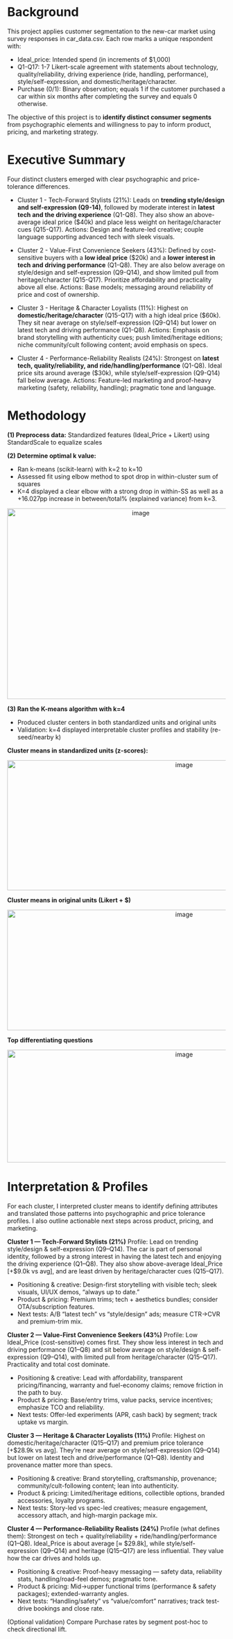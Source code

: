 # Background
This project applies customer segmentation to the new-car market using survey responses in car_data.csv. Each row marks a unique respondent with:
- Ideal_price: Intended spend (in increments of $1,000)
- Q1-Q17: 1-7 Likert-scale agreement with statements about technology, quality/reliability, driving experience (ride, handling, performance), style/self-expression, and domestic/heritage/character.
- Purchase (0/1): Binary observation; equals 1 if the customer purchased a car within six months after completing the survey and equals 0 otherwise. 

The objective of this project is to **identify distinct consumer segments** from psychographic elements and willingness to pay to inform product, pricing, and marketing strategy.


# Executive Summary
Four distinct clusters emerged with clear psychographic and price-tolerance differences.

- Cluster 1 - Tech-Forward Stylists (21%): Leads on **trending style/design and self-expression (Q9-14)**, followed by moderate interest in **latest tech and the driving experience** (Q1-Q8). They also show an above-average ideal price ($40k) and place less weight on heritage/character cues (Q15-Q17).
Actions: Design and feature-led creative; couple language supporting advanced tech with sleek visuals.

- Cluster 2 - Value-First Convenience Seekers (43%): Defined by cost-sensitive buyers with a **low ideal price** ($20k) and a **lower interest in tech and driving performance** (Q1-Q8). They are also below average on style/design and self-expression (Q9-Q14), and show limited pull from heritage/character (Q15-Q17). Prioritize affordability and practicality above all else.
Actions: Base models; messaging around reliability of price and cost of ownership.

- Cluster 3 - Heritage & Character Loyalists (11%): Highest on **domestic/heritage/character** (Q15-Q17) with a high ideal price ($60k). They sit near average on style/self-expression (Q9-Q14) but lower on latest tech and driving performance (Q1-Q8). 
Actions: Emphasis on brand storytelling with authenticity cues; push limited/heritage editions; niche community/cult following content; avoid emphasis on specs.

- Cluster 4 - Performance-Reliability Realists (24%): Strongest on **latest tech, quality/reliability, and ride/handling/performance** (Q1-Q8). Ideal price sits around average ($30k), while style/self-expression (Q9-Q14) fall below average.
Actions: Feature-led marketing and proof-heavy marketing (safety, reliability, handling); pragmatic tone and language.


# Methodology
**(1) Preprocess data:** Standardized features (Ideal_Price + Likert) using StandardScale to equalize scales

**(2) Determine optimal k value:**
- Ran k-means (scikit-learn) with k=2 to k=10
- Assessed fit using elbow method to spot drop in within-cluster sum of squares
- K=4 displayed a clear elbow with a strong drop in within-SS as well as a +16.027pp increase in between/total% (explained variance) from k=3. 
<p align="center">
<img width="600" height="440" alt="image" src="https://github.com/user-attachments/assets/80643398-91bb-4166-a15b-0bd80e303d83" />
</p>


**(3) Ran the K-means algorithm with k=4**
- Produced cluster centers in both standardized units and original units
- Validation: k=4 displayed interpretable cluster profiles and stability (re-seed/nearby k)

**Cluster means in standardized units (z-scores):**
<p align="center">
<img width="800" height="300" alt="image" src="https://github.com/user-attachments/assets/f7e79f3e-464d-4004-80cb-9e6297d960f8" />
</p>

**Cluster means in original units (Likert + $)**
<p align="center">
<img width="800" height="278" alt="image" src="https://github.com/user-attachments/assets/00a89130-7c97-4b62-976d-5064e4826f07" />
</p>

**Top differentiating questions**
<p align="center">
<img width="800" height="260" alt="image" src="https://github.com/user-attachments/assets/53eb9d9e-c614-40c0-9927-b9085337fce6" />
</p>


# Interpretation & Profiles
For each cluster, I interpreted cluster means to identify defining attributes and translated those patterns into psychographic and price tolerance profiles. I also outline actionable next steps across product, pricing, and marketing.


**Cluster 1 — Tech-Forward Stylists (21%)**
Profile: Lead on trending style/design & self-expression (Q9–Q14). The car is part of personal identity, followed by a strong interest in having the latest tech and enjoying the driving experience (Q1–Q8). They also show above-average Ideal_Price [+$9.0k vs avg], and are least driven by heritage/character cues (Q15–Q17).
- Positioning & creative: Design-first storytelling with visible tech; sleek visuals, UI/UX demos, “always up to date.”
- Product & pricing: Premium trims; tech + aesthetics bundles; consider OTA/subscription features.
- Next tests: A/B “latest tech” vs “style/design” ads; measure CTR→CVR and premium-trim mix.

**Cluster 2 — Value-First Convenience Seekers (43%)**
Profile: Low Ideal_Price (cost-sensitive) comes first. They show less interest in tech and driving performance (Q1–Q8) and sit below average on style/design & self-expression (Q9–Q14), with limited pull from heritage/character (Q15–Q17). Practicality and total cost dominate.
- Positioning & creative: Lead with affordability, transparent pricing/financing, warranty and fuel-economy claims; remove friction in the path to buy.
- Product & pricing: Base/entry trims, value packs, service incentives; emphasize TCO and reliability.
- Next tests: Offer-led experiments (APR, cash back) by segment; track uptake vs margin.

**Cluster 3 — Heritage & Character Loyalists (11%)**
Profile: Highest on domestic/heritage/character (Q15–Q17) and premium price tolerance [+$28.9k vs avg]. They’re near average on style/self-expression (Q9–Q14) but lower on latest tech and drive/performance (Q1–Q8). Identity and provenance matter more than specs.
- Positioning & creative: Brand storytelling, craftsmanship, provenance; community/cult-following content; lean into authenticity.
- Product & pricing: Limited/heritage editions, collectible options, branded accessories, loyalty programs.
- Next tests: Story-led vs spec-led creatives; measure engagement, accessory attach, and high-margin package mix.

**Cluster 4 — Performance-Reliability Realists (24%)**
Profile (what defines them): Strongest on tech + quality/reliability + ride/handling/performance (Q1–Q8). Ideal_Price is about average [≈ $29.8k], while style/self-expression (Q9–Q14) and heritage (Q15–Q17) are less influential. They value how the car drives and holds up.
- Positioning & creative: Proof-heavy messaging — safety data, reliability stats, handling/road-feel demos; pragmatic tone.
- Product & pricing: Mid→upper functional trims (performance & safety packages); extended-warranty angles.
- Next tests: “Handling/safety” vs “value/comfort” narratives; track test-drive bookings and close rate.

(Optional validation) Compare Purchase rates by segment post-hoc to check directional lift.

